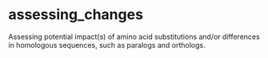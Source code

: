 # assessing_changes
Assessing potential impact(s) of amino acid substitutions and/or differences in homologous sequences, such as paralogs and orthologs.
